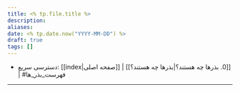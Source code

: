 ```yaml
---
title: <% tp.file.title %>
description: 
aliases: 
date: <% tp.date.now("YYYY-MM-DD") %>
draft: true
tags: []
---
```

- دسترسی سریع: [[index|صفحه اصلی]] | [[0. بذرها چه هستند؟|بذرها چه هستند؟]] | #فهرست_بذر_ها 
---
